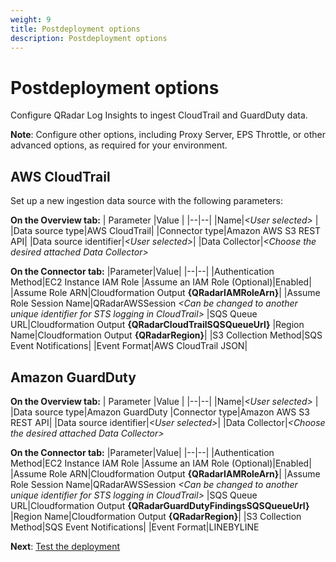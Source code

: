 ```yaml
---
weight: 9
title: Postdeployment options
description: Postdeployment options
---
```

# Postdeployment options

Configure QRadar Log Insights to ingest CloudTrail and GuardDuty data.

**Note**: Configure other options, including Proxy Server, EPS Throttle, or other advanced options, as required for your environment.

## AWS CloudTrail

Set up a new ingestion data source with the following parameters:

**On the Overview tab:**
| Parameter |Value  |
|--|--|
|Name|*\<User selected>* |
|Data source type|AWS CloudTrail|
|Connector type|Amazon AWS S3 REST API|
|Data source identifier|*\<User selected>*|
|Data Collector|*\<Choose the desired attached Data Collector>*

**On the Connector tab:**
|Parameter|Value|
|--|--|
|Authentication Method|EC2 Instance IAM Role
|Assume an IAM Role (Optional)|Enabled|
|Assume Role ARN|Cloudformation Output **{QRadarIAMRoleArn}**|
|Assume Role Session Name|QRadarAWSSession *\<Can be changed to another unique identifier for STS logging in CloudTrail>*
|SQS Queue URL|Cloudformation Output **{QRadarCloudTrailSQSQueueUrl}**
|Region Name|Cloudformation Output **{QRadarRegion}**|
|S3 Collection Method|SQS Event Notifications|
|Event Format|AWS CloudTrail JSON|

## Amazon GuardDuty

**On the Overview tab:**
| Parameter |Value  |
|--|--|
|Name|*\<User selected>* |
|Data source type|Amazon GuardDuty
|Connector type|Amazon AWS S3 REST API|
|Data source identifier|*\<User selected>*|
|Data Collector|*\<Choose the desired attached Data Collector>*

**On the Connector tab:**
|Parameter|Value|
|--|--|
|Authentication Method|EC2 Instance IAM Role
|Assume an IAM Role (Optional)|Enabled|
|Assume Role ARN|Cloudformation Output **{QRadarIAMRoleArn}**|
|Assume Role Session Name|QRadarAWSSession *\<Can be changed to another unique identifier for STS logging in CloudTrail>*
|SQS Queue URL|Cloudformation Output **{QRadarGuardDutyFindingsSQSQueueUrl}**
|Region Name|Cloudformation Output **{QRadarRegion}**|
|S3 Collection Method|SQS Event Notifications|
|Event Format|LINEBYLINE

**Next**: [Test the deployment](/test-deployment/index.html)